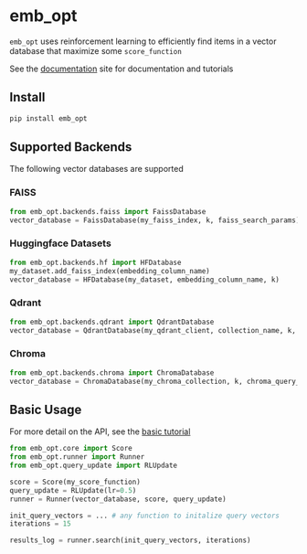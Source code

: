 emb_opt
================

<!-- WARNING: THIS FILE WAS AUTOGENERATED! DO NOT EDIT! -->

`emb_opt` uses reinforcement learning to efficiently find items in a
vector database that maximize some `score_function`

See the [documentation](https://darkmatterai.github.io/emb_opt/) site
for documentation and tutorials

## Install

``` sh
pip install emb_opt
```

## Supported Backends

The following vector databases are supported

### FAISS

``` python
from emb_opt.backends.faiss import FaissDatabase
vector_database = FaissDatabase(my_faiss_index, k, faiss_search_params)
```

### Huggingface Datasets

``` python
from emb_opt.backends.hf import HFDatabase
my_dataset.add_faiss_index(embedding_column_name)
vector_database = HFDatabase(my_dataset, embedding_column_name, k)
```

### Qdrant

``` python
from emb_opt.backends.qdrant import QdrantDatabase
vector_database = QdrantDatabase(my_qdrant_client, collection_name, k, qdrant_search_params)
```

### Chroma

``` python
from emb_opt.backends.chroma import ChromaDatabase
vector_database = ChromaDatabase(my_chroma_collection, k, chroma_query_kwargs)
```

## Basic Usage

For more detail on the API, see the [basic
tutorial](https://darkmatterai.github.io/emb_opt/tutorials/basic_example.html)

``` python
from emb_opt.core import Score
from emb_opt.runner import Runner
from emb_opt.query_update import RLUpdate

score = Score(my_score_function)
query_update = RLUpdate(lr=0.5)
runner = Runner(vector_database, score, query_update)

init_query_vectors = ... # any function to initalize query vectors
iterations = 15

results_log = runner.search(init_query_vectors, iterations)
```
